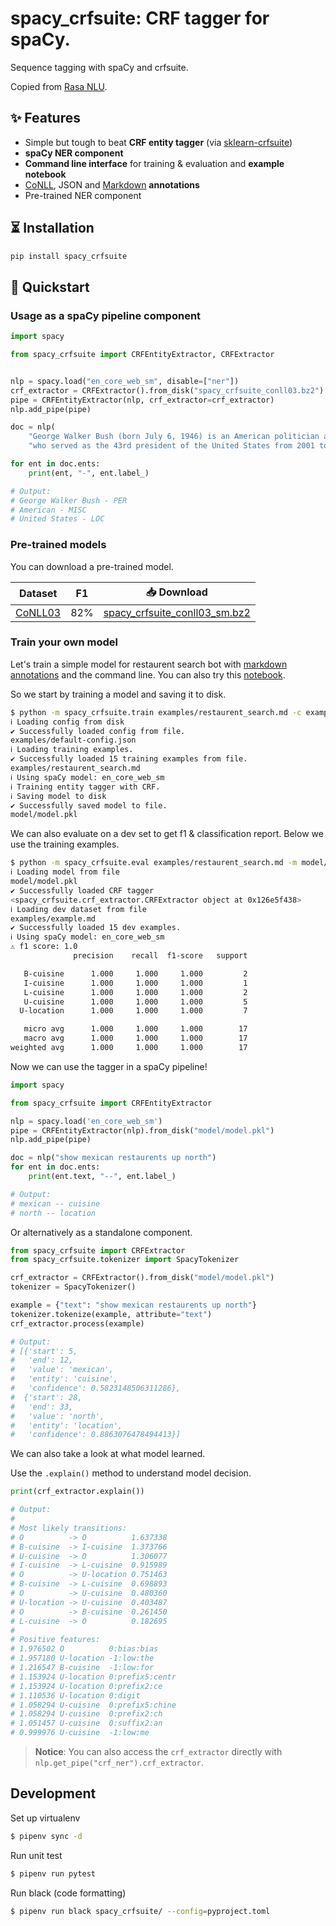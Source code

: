 # spacy_crfsuite: CRF tagger for spaCy.

Sequence tagging with spaCy and crfsuite.

Copied from [Rasa NLU](https://github.com/RasaHQ/rasa/blob/master/rasa/nlu/extractors/crf_entity_extractor.py).

## ✨ Features

- Simple but tough to beat **CRF entity tagger** (via [sklearn-crfsuite](https://github.com/TeamHG-Memex/sklearn-crfsuite))
- **spaCy NER component**
- **Command line interface** for training & evaluation and **example notebook**
- [CoNLL](https://www.aclweb.org/anthology/W03-0419/), JSON and [Markdown](https://rasa.com/docs/rasa/nlu/training-data-format/#id5) **annotations**
- Pre-trained NER component 

## ⏳ Installation

```bash
pip install spacy_crfsuite
```

## 🚀 Quickstart

### Usage as a spaCy pipeline component

```python
import spacy

from spacy_crfsuite import CRFEntityExtractor, CRFExtractor


nlp = spacy.load("en_core_web_sm", disable=["ner"])
crf_extractor = CRFExtractor().from_disk("spacy_crfsuite_conll03.bz2")
pipe = CRFEntityExtractor(nlp, crf_extractor=crf_extractor)
nlp.add_pipe(pipe)

doc = nlp(
    "George Walker Bush (born July 6, 1946) is an American politician and businessman "
    "who served as the 43rd president of the United States from 2001 to 2009.")

for ent in doc.ents:
    print(ent, "-", ent.label_)

# Output:
# George Walker Bush - PER
# American - MISC
# United States - LOC
```

### Pre-trained models

You can download a pre-trained model.

| Dataset              |  F1   | 📥 Download                                                                                                                                                                                                                                                                                                   |
| -------------------- | ------  | ------------------------------------------------------------------------------------------------------------------------------------------------------------------------------------------------------------------------ |
| [CoNLL03](https://github.com/talmago/spacy_crfsuite/blob/master/examples/02%20-%20CoNLL%202003.ipynb)            |   82% | [spacy_crfsuite_conll03_sm.bz2](https://github.com/talmago/spacy_crfsuite/releases/download/v1.1.0/spacy_crfsuite_conll03_sm.bz2) |


### Train your own model

Let's train a simple model for restaurent search bot with [markdown 
annotations](https://github.com/talmago/spacy_crfsuite/blob/master/examples/restaurent_search.md) and the command line. 
You can also try this [notebook](https://github.com/talmago/spacy_crfsuite/blob/master/examples/01%20-%20Custom%20Component.ipynb).

So we start by training a model and saving it to disk.

```sh
$ python -m spacy_crfsuite.train examples/restaurent_search.md -c examples/default-config.json -o model/ -lm en_core_web_sm
ℹ Loading config from disk
✔ Successfully loaded config from file.
examples/default-config.json
ℹ Loading training examples.
✔ Successfully loaded 15 training examples from file.
examples/restaurent_search.md
ℹ Using spaCy model: en_core_web_sm
ℹ Training entity tagger with CRF.
ℹ Saving model to disk
✔ Successfully saved model to file.
model/model.pkl
```

We can also evaluate on a dev set to get f1 & classification report. Below we use the training examples.

```sh
$ python -m spacy_crfsuite.eval examples/restaurent_search.md -m model/model.pkl -lm en_core_web_sm
ℹ Loading model from file
model/model.pkl
✔ Successfully loaded CRF tagger
<spacy_crfsuite.crf_extractor.CRFExtractor object at 0x126e5f438>
ℹ Loading dev dataset from file
examples/example.md
✔ Successfully loaded 15 dev examples.
ℹ Using spaCy model: en_core_web_sm
⚠ f1 score: 1.0
              precision    recall  f1-score   support

   B-cuisine      1.000     1.000     1.000         2
   I-cuisine      1.000     1.000     1.000         1
   L-cuisine      1.000     1.000     1.000         2
   U-cuisine      1.000     1.000     1.000         5
  U-location      1.000     1.000     1.000         7

   micro avg      1.000     1.000     1.000        17
   macro avg      1.000     1.000     1.000        17
weighted avg      1.000     1.000     1.000        17
```

Now we can use the tagger in a spaCy pipeline!

```python
import spacy

from spacy_crfsuite import CRFEntityExtractor

nlp = spacy.load('en_core_web_sm')
pipe = CRFEntityExtractor(nlp).from_disk("model/model.pkl")
nlp.add_pipe(pipe)

doc = nlp("show mexican restaurents up north")
for ent in doc.ents:
    print(ent.text, "--", ent.label_)

# Output:
# mexican -- cuisine
# north -- location
```

Or alternatively as a standalone component.

```python
from spacy_crfsuite import CRFExtractor
from spacy_crfsuite.tokenizer import SpacyTokenizer

crf_extractor = CRFExtractor().from_disk("model/model.pkl")
tokenizer = SpacyTokenizer()

example = {"text": "show mexican restaurents up north"}
tokenizer.tokenize(example, attribute="text")
crf_extractor.process(example)

# Output:
# [{'start': 5,
#   'end': 12,
#   'value': 'mexican',
#   'entity': 'cuisine',
#   'confidence': 0.5823148506311286},
#  {'start': 28,
#   'end': 33,
#   'value': 'north',
#   'entity': 'location',
#   'confidence': 0.8863076478494413}]
```

We can also take a look at what model learned.

Use the `.explain()` method to understand model decision.

```python
print(crf_extractor.explain())

# Output:
#
# Most likely transitions:
# O          -> O          1.637338
# B-cuisine  -> I-cuisine  1.373766
# U-cuisine  -> O          1.306077
# I-cuisine  -> L-cuisine  0.915989
# O          -> U-location 0.751463
# B-cuisine  -> L-cuisine  0.698893
# O          -> U-cuisine  0.480360
# U-location -> U-cuisine  0.403487
# O          -> B-cuisine  0.261450
# L-cuisine  -> O          0.182695
# 
# Positive features:
# 1.976502 O          0:bias:bias
# 1.957180 U-location -1:low:the
# 1.216547 B-cuisine  -1:low:for
# 1.153924 U-location 0:prefix5:centr
# 1.153924 U-location 0:prefix2:ce
# 1.110536 U-location 0:digit
# 1.058294 U-cuisine  0:prefix5:chine
# 1.058294 U-cuisine  0:prefix2:ch
# 1.051457 U-cuisine  0:suffix2:an
# 0.999976 U-cuisine  -1:low:me
```

>**Notice**: You can also access the `crf_extractor` directly with ```nlp.get_pipe("crf_ner").crf_extractor```.

## Development

Set up virtualenv

```sh
$ pipenv sync -d
```

Run unit test

```sh
$ pipenv run pytest
```

Run black (code formatting)

```sh
$ pipenv run black spacy_crfsuite/ --config=pyproject.toml
```
